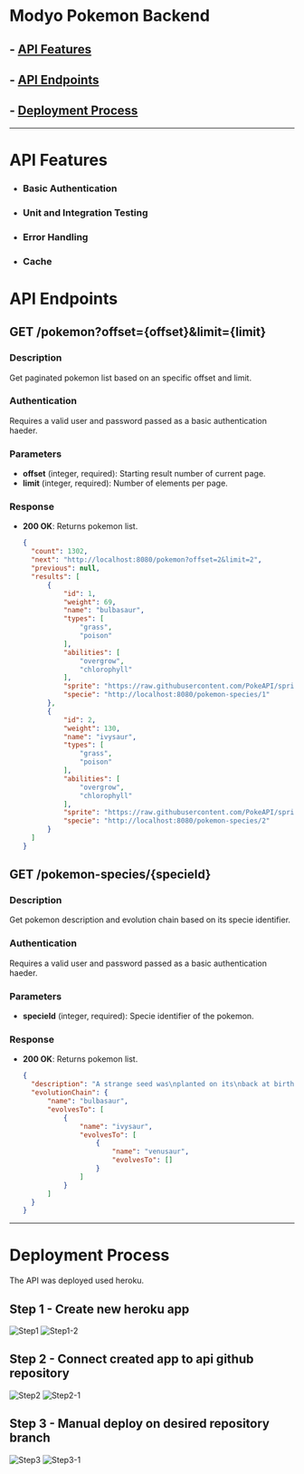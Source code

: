 # Modyo Pokemon Backend

## - [API Features](#api-features)
## - [API Endpoints](#api-endpoints)
## - [Deployment Process](#deployment-process)

---

# API Features

- ### Basic Authentication
- ### Unit and Integration Testing
- ### Error Handling
- ### Cache

# API Endpoints

## GET /pokemon?offset={offset}&limit={limit}

### Description
Get paginated pokemon list based on an specific offset and limit.

### Authentication
Requires a valid user and password passed as a basic authentication haeder.

### Parameters
- **offset** (integer, required): Starting result number of current page.
- **limit** (integer, required): Number of elements per page.

### Response
- **200 OK**: Returns pokemon list.
  ```json
  {
    "count": 1302,
    "next": "http://localhost:8080/pokemon?offset=2&limit=2",
    "previous": null,
    "results": [
        {
            "id": 1,
            "weight": 69,
            "name": "bulbasaur",
            "types": [
                "grass",
                "poison"
            ],
            "abilities": [
                "overgrow",
                "chlorophyll"
            ],
            "sprite": "https://raw.githubusercontent.com/PokeAPI/sprites/master/sprites/pokemon/1.png",
            "specie": "http://localhost:8080/pokemon-species/1"
        },
        {
            "id": 2,
            "weight": 130,
            "name": "ivysaur",
            "types": [
                "grass",
                "poison"
            ],
            "abilities": [
                "overgrow",
                "chlorophyll"
            ],
            "sprite": "https://raw.githubusercontent.com/PokeAPI/sprites/master/sprites/pokemon/2.png",
            "specie": "http://localhost:8080/pokemon-species/2"
        }
    ]
  }

## GET /pokemon-species/{specieId}

### Description
Get pokemon description and evolution chain based on its specie identifier.

### Authentication
Requires a valid user and password passed as a basic authentication haeder.

### Parameters
- **specieId** (integer, required): Specie identifier of the pokemon.

### Response
- **200 OK**: Returns pokemon list.
  ```json
  {
    "description": "A strange seed was\nplanted on its\nback at birth.\fThe plant sprouts\nand grows with\nthis POKéMON.",
    "evolutionChain": {
        "name": "bulbasaur",
        "evolvesTo": [
            {
                "name": "ivysaur",
                "evolvesTo": [
                    {
                        "name": "venusaur",
                        "evolvesTo": []
                    }
                ]
            }
        ]
    }
  }
  
---

# Deployment Process

The API was deployed used heroku.

## Step 1 - Create new heroku app
![Step1](/assets/images/step1.png)
![Step1-2](/assets/images/step1-2.png)
## Step 2 - Connect created app to api github repository
![Step2](/assets/images/step2.png)
![Step2-1](/assets/images/step2-1.png)
## Step 3 - Manual deploy on desired repository branch
![Step3](/assets/images/step3.png)
![Step3-1](/assets/images/step3-1.png)